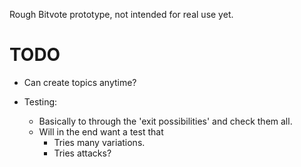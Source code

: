 Rough Bitvote prototype, not intended for real use yet.


# TODO

* Can create topics anytime?

* Testing:
  + Basically to through the 'exit possibilities' and check them all.
  + Will in the end want a test that
    * Tries many variations.
    * Tries attacks?
